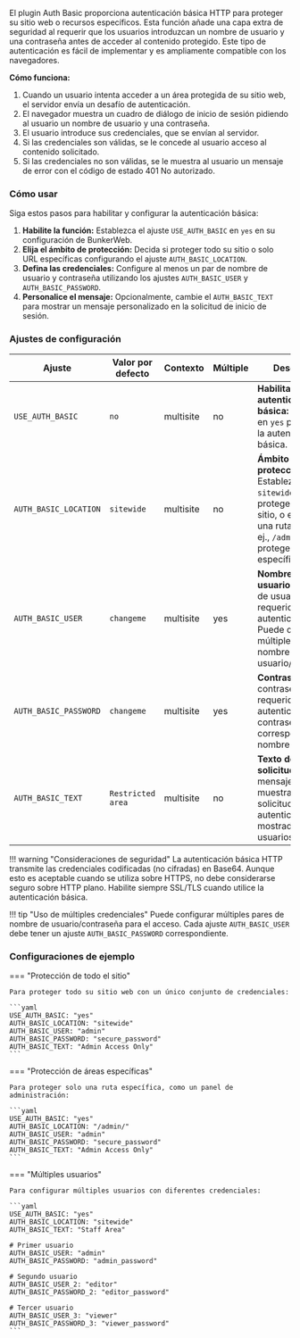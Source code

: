 El plugin Auth Basic proporciona autenticación básica HTTP para proteger su sitio web o recursos específicos. Esta función añade una capa extra de seguridad al requerir que los usuarios introduzcan un nombre de usuario y una contraseña antes de acceder al contenido protegido. Este tipo de autenticación es fácil de implementar y es ampliamente compatible con los navegadores.

**Cómo funciona:**

1.  Cuando un usuario intenta acceder a un área protegida de su sitio web, el servidor envía un desafío de autenticación.
2.  El navegador muestra un cuadro de diálogo de inicio de sesión pidiendo al usuario un nombre de usuario y una contraseña.
3.  El usuario introduce sus credenciales, que se envían al servidor.
4.  Si las credenciales son válidas, se le concede al usuario acceso al contenido solicitado.
5.  Si las credenciales no son válidas, se le muestra al usuario un mensaje de error con el código de estado 401 No autorizado.

### Cómo usar

Siga estos pasos para habilitar y configurar la autenticación básica:

1.  **Habilite la función:** Establezca el ajuste `USE_AUTH_BASIC` en `yes` en su configuración de BunkerWeb.
2.  **Elija el ámbito de protección:** Decida si proteger todo su sitio o solo URL específicas configurando el ajuste `AUTH_BASIC_LOCATION`.
3.  **Defina las credenciales:** Configure al menos un par de nombre de usuario y contraseña utilizando los ajustes `AUTH_BASIC_USER` y `AUTH_BASIC_PASSWORD`.
4.  **Personalice el mensaje:** Opcionalmente, cambie el `AUTH_BASIC_TEXT` para mostrar un mensaje personalizado en la solicitud de inicio de sesión.

### Ajustes de configuración

| Ajuste                | Valor por defecto | Contexto  | Múltiple | Descripción                                                                                                                                                            |
| --------------------- | ----------------- | --------- | -------- | ---------------------------------------------------------------------------------------------------------------------------------------------------------------------- |
| `USE_AUTH_BASIC`      | `no`              | multisite | no       | **Habilitar autenticación básica:** Establezca en `yes` para habilitar la autenticación básica.                                                                        |
| `AUTH_BASIC_LOCATION` | `sitewide`        | multisite | no       | **Ámbito de protección:** Establezca en `sitewide` para proteger todo el sitio, o especifique una ruta de URL (p. ej., `/admin`) para proteger solo áreas específicas. |
| `AUTH_BASIC_USER`     | `changeme`        | multisite | yes      | **Nombre de usuario:** El nombre de usuario requerido para la autenticación. Puede definir múltiples pares de nombre de usuario/contraseña.                            |
| `AUTH_BASIC_PASSWORD` | `changeme`        | multisite | yes      | **Contraseña:** La contraseña requerida para la autenticación. Cada contraseña corresponde a un nombre de usuario.                                                     |
| `AUTH_BASIC_TEXT`     | `Restricted area` | multisite | no       | **Texto de la solicitud:** El mensaje que se muestra en la solicitud de autenticación mostrada a los usuarios.                                                         |

!!! warning "Consideraciones de seguridad"
La autenticación básica HTTP transmite las credenciales codificadas (no cifradas) en Base64. Aunque esto es aceptable cuando se utiliza sobre HTTPS, no debe considerarse seguro sobre HTTP plano. Habilite siempre SSL/TLS cuando utilice la autenticación básica.

!!! tip "Uso de múltiples credenciales"
Puede configurar múltiples pares de nombre de usuario/contraseña para el acceso. Cada ajuste `AUTH_BASIC_USER` debe tener un ajuste `AUTH_BASIC_PASSWORD` correspondiente.

### Configuraciones de ejemplo

=== "Protección de todo el sitio"

    Para proteger todo su sitio web con un único conjunto de credenciales:

    ```yaml
    USE_AUTH_BASIC: "yes"
    AUTH_BASIC_LOCATION: "sitewide"
    AUTH_BASIC_USER: "admin"
    AUTH_BASIC_PASSWORD: "secure_password"
    AUTH_BASIC_TEXT: "Admin Access Only"
    ```

=== "Protección de áreas específicas"

    Para proteger solo una ruta específica, como un panel de administración:

    ```yaml
    USE_AUTH_BASIC: "yes"
    AUTH_BASIC_LOCATION: "/admin/"
    AUTH_BASIC_USER: "admin"
    AUTH_BASIC_PASSWORD: "secure_password"
    AUTH_BASIC_TEXT: "Admin Access Only"
    ```

=== "Múltiples usuarios"

    Para configurar múltiples usuarios con diferentes credenciales:

    ```yaml
    USE_AUTH_BASIC: "yes"
    AUTH_BASIC_LOCATION: "sitewide"
    AUTH_BASIC_TEXT: "Staff Area"

    # Primer usuario
    AUTH_BASIC_USER: "admin"
    AUTH_BASIC_PASSWORD: "admin_password"

    # Segundo usuario
    AUTH_BASIC_USER_2: "editor"
    AUTH_BASIC_PASSWORD_2: "editor_password"

    # Tercer usuario
    AUTH_BASIC_USER_3: "viewer"
    AUTH_BASIC_PASSWORD_3: "viewer_password"
    ```
